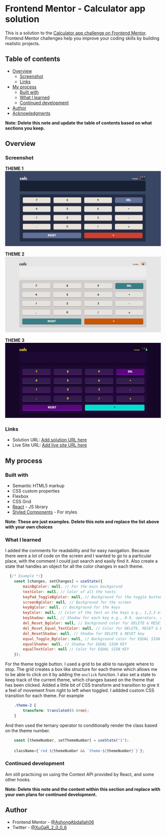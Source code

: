 # Frontend Mentor - Calculator app solution

This is a solution to the [Calculator app challenge on Frontend Mentor](https://www.frontendmentor.io/challenges/calculator-app-9lteq5N29). Frontend Mentor challenges help you improve your coding skills by building realistic projects. 

## Table of contents

- [Overview](#overview)
  - [Screenshot](#screenshot)
  - [Links](#links)
- [My process](#my-process)
  - [Built with](#built-with)
  - [What I learned](#what-i-learned)
  - [Continued development](#continued-development)
- [Author](#author)
- [Acknowledgments](#acknowledgments)

**Note: Delete this note and update the table of contents based on what sections you keep.**

## Overview

### Screenshot

**THEME 1**
![](./public/Screenshots/theme-1.png)

**THEME 2**
![](./public/Screenshots/theme-2.png)

**THEME 3**
![](./public/Screenshots/theme-3.png)

### Links

- Solution URL: [Add solution URL here](https://your-solution-url.com)
- Live Site URL: [Add live site URL here](https://your-live-site-url.com)

## My process

### Built with

- Semantic HTML5 markup
- CSS custom properties
- Flexbox
- CSS Grid
- [React](https://reactjs.org/) - JS library
- [Styled Components](https://styled-components.com/) - For styles

**Note: These are just examples. Delete this note and replace the list above with your own choices**

### What I learned
I added the comments for readability and for easy navigation.
Because there were a lot of code on the screen and I wanted to go to a particular place, with the comment I could just search and easily find it. Also create a state that handles an object for all the color changes in each theme. 
```js
  {/* Example */}
    const [changes, setChanges] = useState({
        mainBgColor: null, // For the main backgorund
        textColor: null, // Color of all the texts
        keyPad_ToggleBgColor: null, // Background for the toggle button and the keypad
        screenBgColor: null, // Background for the screen
        keyBgColor: null, // Background for the keys
        keyColor: null, // Color of the text on the keys e.g., 1,2,3 etc
        keyShadow: null, // Shadow for each key e.g., 0-9, operators, and point
        del_Reset_BgColor: null, // Background color for DELETE & RESET KEY
        del_Reset_Equal_TextColor: null, // Color for DELETE, RESET & EQUAL SIGN KEY
        del_ResetShadow: null, // Shadow for DELETE & RESET key
        equal_Toggle_BgColor: null, // Background color for EQUAL SIGN KEY
        equalShadow: null, // Shadow for EQUAL SIGN KEY
        equalTextColor: null // Color for EQUAL SIGN KEY
    });
``` 

For the theme toggle button. I used a grid to be able to navigate where to stop. The grid creates a box like structure for each theme which allows me to be able to click on it by adding the `onclick` function. I also set a state to keep track of the current theme, which changes based on the theme that has been clicked. Added a little bit of CSS transform and transition to give it a feel of movement from right to left when toggled. I addded custom CSS transition for each theme. For example
```css
    .theme-2 {
        transform: translateX(0.6rem);
    }
```
And then used the ternary operator to conditionally render the class based on the theme number.
```js
    const [themeNumber, setThemeNumber] = useState("1");

    className={`red ${themeNumber && `theme-${themeNumber}`}`};
```

### Continued development
Am still practicing on using the Context API provided by React, and some other hooks.

**Note: Delete this note and the content within this section and replace with your own plans for continued development.**


## Author

<!-- - Website - [Add your name here](https://www.your-site.com) -->
- Frontend Mentor - [@AshongAbdallah06](https://www.frontendmentor.io/profile/AshongAbdallah06)
- Twitter - [@XuGaR_2_0_0_6](https://twitter.com/XuGaR_2_0_0_6)

